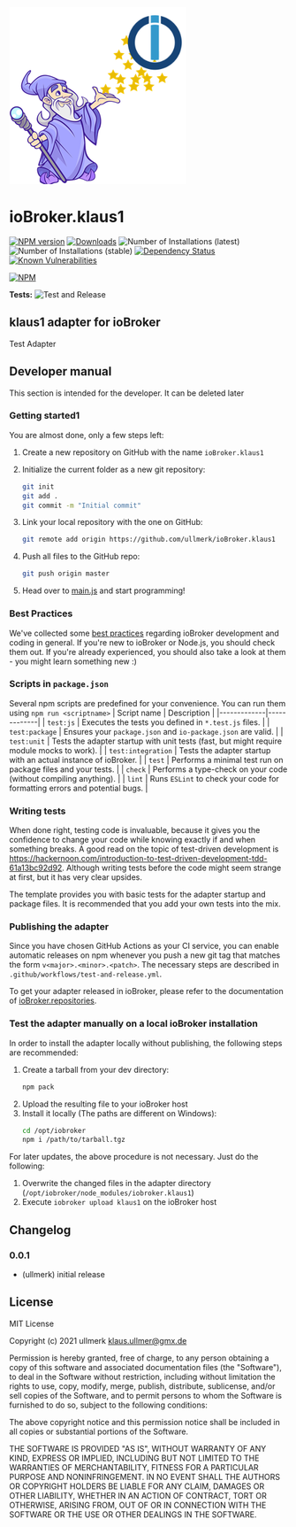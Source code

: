 ![Logo](admin/klaus1.png)
# ioBroker.klaus1

[![NPM version](http://img.shields.io/npm/v/iobroker.klaus1.svg)](https://www.npmjs.com/package/iobroker.klaus1)
[![Downloads](https://img.shields.io/npm/dm/iobroker.klaus1.svg)](https://www.npmjs.com/package/iobroker.klaus1)
![Number of Installations (latest)](http://iobroker.live/badges/klaus1-installed.svg)
![Number of Installations (stable)](http://iobroker.live/badges/klaus1-stable.svg)
[![Dependency Status](https://img.shields.io/david/ullmerk/iobroker.klaus1.svg)](https://david-dm.org/ullmerk/iobroker.klaus1)
[![Known Vulnerabilities](https://snyk.io/test/github/ullmerk/ioBroker.klaus1/badge.svg)](https://snyk.io/test/github/ullmerk/ioBroker.klaus1)

[![NPM](https://nodei.co/npm/iobroker.klaus1.png?downloads=true)](https://nodei.co/npm/iobroker.klaus1/)

**Tests:** ![Test and Release](https://github.com/ullmerk/ioBroker.klaus1/workflows/Test%20and%20Release/badge.svg)

## klaus1 adapter for ioBroker

Test Adapter

## Developer manual
This section is intended for the developer. It can be deleted later

### Getting started1

You are almost done, only a few steps left:
1. Create a new repository on GitHub with the name `ioBroker.klaus1`
1. Initialize the current folder as a new git repository:  
	```bash
	git init
	git add .
	git commit -m "Initial commit"
	```
1. Link your local repository with the one on GitHub:  
	```bash
	git remote add origin https://github.com/ullmerk/ioBroker.klaus1
	```

1. Push all files to the GitHub repo:  
	```bash
	git push origin master
	```

1. Head over to [main.js](main.js) and start programming!

### Best Practices
We've collected some [best practices](https://github.com/ioBroker/ioBroker.repositories#development-and-coding-best-practices) regarding ioBroker development and coding in general. If you're new to ioBroker or Node.js, you should
check them out. If you're already experienced, you should also take a look at them - you might learn something new :)

### Scripts in `package.json`
Several npm scripts are predefined for your convenience. You can run them using `npm run <scriptname>`
| Script name | Description |
|-------------|-------------|
| `test:js` | Executes the tests you defined in `*.test.js` files. |
| `test:package` | Ensures your `package.json` and `io-package.json` are valid. |
| `test:unit` | Tests the adapter startup with unit tests (fast, but might require module mocks to work). |
| `test:integration` | Tests the adapter startup with an actual instance of ioBroker. |
| `test` | Performs a minimal test run on package files and your tests. |
| `check` | Performs a type-check on your code (without compiling anything). |
| `lint` | Runs `ESLint` to check your code for formatting errors and potential bugs. |

### Writing tests
When done right, testing code is invaluable, because it gives you the 
confidence to change your code while knowing exactly if and when 
something breaks. A good read on the topic of test-driven development 
is https://hackernoon.com/introduction-to-test-driven-development-tdd-61a13bc92d92. 
Although writing tests before the code might seem strange at first, but it has very 
clear upsides.

The template provides you with basic tests for the adapter startup and package files.
It is recommended that you add your own tests into the mix.

### Publishing the adapter
Since you have chosen GitHub Actions as your CI service, you can 
enable automatic releases on npm whenever you push a new git tag that matches the form 
`v<major>.<minor>.<patch>`. The necessary steps are described in `.github/workflows/test-and-release.yml`.

To get your adapter released in ioBroker, please refer to the documentation 
of [ioBroker.repositories](https://github.com/ioBroker/ioBroker.repositories#requirements-for-adapter-to-get-added-to-the-latest-repository).

### Test the adapter manually on a local ioBroker installation
In order to install the adapter locally without publishing, the following steps are recommended:
1. Create a tarball from your dev directory:  
	```bash
	npm pack
	```
1. Upload the resulting file to your ioBroker host
1. Install it locally (The paths are different on Windows):
	```bash
	cd /opt/iobroker
	npm i /path/to/tarball.tgz
	```

For later updates, the above procedure is not necessary. Just do the following:
1. Overwrite the changed files in the adapter directory (`/opt/iobroker/node_modules/iobroker.klaus1`)
1. Execute `iobroker upload klaus1` on the ioBroker host

## Changelog

### 0.0.1
* (ullmerk) initial release

## License
MIT License

Copyright (c) 2021 ullmerk <klaus.ullmer@gmx.de>

Permission is hereby granted, free of charge, to any person obtaining a copy
of this software and associated documentation files (the "Software"), to deal
in the Software without restriction, including without limitation the rights
to use, copy, modify, merge, publish, distribute, sublicense, and/or sell
copies of the Software, and to permit persons to whom the Software is
furnished to do so, subject to the following conditions:

The above copyright notice and this permission notice shall be included in all
copies or substantial portions of the Software.

THE SOFTWARE IS PROVIDED "AS IS", WITHOUT WARRANTY OF ANY KIND, EXPRESS OR
IMPLIED, INCLUDING BUT NOT LIMITED TO THE WARRANTIES OF MERCHANTABILITY,
FITNESS FOR A PARTICULAR PURPOSE AND NONINFRINGEMENT. IN NO EVENT SHALL THE
AUTHORS OR COPYRIGHT HOLDERS BE LIABLE FOR ANY CLAIM, DAMAGES OR OTHER
LIABILITY, WHETHER IN AN ACTION OF CONTRACT, TORT OR OTHERWISE, ARISING FROM,
OUT OF OR IN CONNECTION WITH THE SOFTWARE OR THE USE OR OTHER DEALINGS IN THE
SOFTWARE.